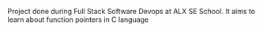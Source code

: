 Project done during Full Stack Software Devops at ALX SE School. It aims to learn about function pointers in C language
